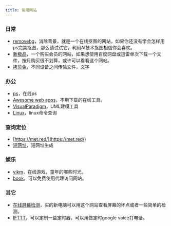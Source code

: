 ```yaml
---
title: 常用网站
---
```

### 日常
* [removebg](https://www.remove.bg/zh)，消除背景，就是一个在线抠图的网站，如果你还没有学会怎样用ps完美抠图，那么请试试它，利用AI技术抠图相信你会喜欢。
* [新极品](http://fulivip.com/)，一个购买会员的网站，如果想使用百度网盘或迅雷单次下载一个文件，按月购买很不划算，或许可以看看这个网站。
* [拷贝兔](https://cp.anyknew.com/)，不同设备之间传输文件，文字

### 办公
* [ps](https://ps.gaoding.com/)，在线ps
* [Awesome web apps](https://123apps.com/)，不用下载的在线工具。
* [VisualParadigm](https://online.visual-paradigm.com/cn/)，UML建模工具
* [Linux](https://wangchujiang.com/linux-command/)，linux命令查询


### 查询定位
* [https://met.red/](https://met.red/)
* [短网址](https://sina.lt/)，短网址生成


### 娱乐
* [yikm](https://www.yikm.net/)，在线游戏，童年的哪些时光。
* [book](https://www.vpnbook.com/)，可以免费使用代理访问网站。


### 其它
* [在线屏幕检测](https://screen.bmcx.com/#welcome)，买的新电脑可以用这个网站查看屏幕的坏点或者一些简单的检测。
* [IFTTT](https://ifttt.com/)，可以定制一些定时器，可以用做定时google voice打电话。
